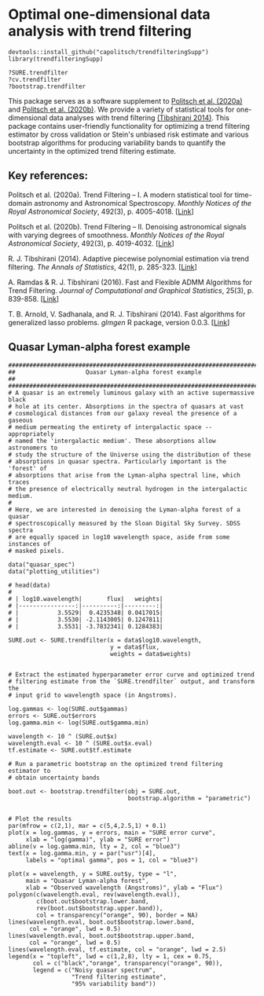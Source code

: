 # Optimal one-dimensional data analysis with trend filtering

```
devtools::install_github("capolitsch/trendfilteringSupp")
library(trendfilteringSupp)

?SURE.trendfilter
?cv.trendfilter
?bootstrap.trendfilter
```

This package serves as a software supplement to [Politsch et al. (2020a)](https://academic.oup.com/mnras/article/492/3/4005/5704413) 
and [Politsch et al. (2020b)](https://academic.oup.com/mnras/article/492/3/4019/5704414).
We provide a variety of statistical tools for one-dimensional data analyses 
with trend filtering [(Tibshirani 2014)](https://projecteuclid.org/euclid.aos/1395234979). 
This package contains user-friendly functionality for optimizing a trend 
filtering estimator by cross validation or Stein's unbiased risk estimate and 
various bootstrap algorithms for producing variability bands to quantify the 
uncertainty in the optimized trend filtering estimate.


## Key references:

Politsch et al. (2020a). Trend Filtering – I. A modern statistical tool for time-domain astronomy and Astronomical Spectroscopy. 
*Monthly Notices of the Royal Astronomical Society*, 492(3), p. 4005-4018. [[Link](https://academic.oup.com/mnras/article/492/3/4005/5704413)]

Politsch et al. (2020b). Trend Filtering – II. Denoising astronomical signals with varying degrees of smoothness. 
*Monthly Notices of the Royal Astronomical Society*, 492(3), p. 4019-4032. [[Link](https://academic.oup.com/mnras/article/492/3/4019/5704414)]

R. J. Tibshirani (2014). Adaptive piecewise polynomial estimation via trend filtering. 
*The Annals of Statistics*, 42(1), p. 285-323. [[Link](https://projecteuclid.org/euclid.aos/1395234979)]

A. Ramdas & R. J. Tibshirani (2016). Fast and Flexible ADMM Algorithms for Trend Filtering.
*Journal of Computational and Graphical Statistics*, 25(3), p. 839-858.
[[Link](https://amstat.tandfonline.com/doi/abs/10.1080/10618600.2015.1054033#.XfJpNpNKju0)]

T. B. Arnold, V. Sadhanala, and R. J. Tibshirani (2014). Fast algorithms for generalized lasso problems. *glmgen* R package,
version 0.0.3. [[Link](https://github.com/glmgen/glmgen)]


## Quasar Lyman-alpha forest example 

```
#############################################################################
##                    Quasar Lyman-alpha forest example                    ##
#############################################################################
# A quasar is an extremely luminous galaxy with an active supermassive black 
# hole at its center. Absorptions in the spectra of quasars at vast 
# cosmological distances from our galaxy reveal the presence of a gaseous 
# medium permeating the entirety of intergalactic space -- appropriately 
# named the 'intergalactic medium'. These absorptions allow astronomers to 
# study the structure of the Universe using the distribution of these 
# absorptions in quasar spectra. Particularly important is the 'forest' of 
# absorptions that arise from the Lyman-alpha spectral line, which traces 
# the presence of electrically neutral hydrogen in the intergalactic medium.
#
# Here, we are interested in denoising the Lyman-alpha forest of a quasar 
# spectroscopically measured by the Sloan Digital Sky Survey. SDSS spectra 
# are equally spaced in log10 wavelength space, aside from some instances of 
# masked pixels.

data("quasar_spec")
data("plotting_utilities")

# head(data)
#
# | log10.wavelength|       flux|   weights|
# |----------------:|----------:|---------:|
# |           3.5529|  0.4235348| 0.0417015|
# |           3.5530| -2.1143005| 0.1247811|
# |           3.5531| -3.7832341| 0.1284383|

SURE.out <- SURE.trendfilter(x = data$log10.wavelength, 
                             y = data$flux, 
                             weights = data$weights)


# Extract the estimated hyperparameter error curve and optimized trend 
# filtering estimate from the `SURE.trendfilter` output, and transform the 
# input grid to wavelength space (in Angstroms).

log.gammas <- log(SURE.out$gammas)
errors <- SURE.out$errors
log.gamma.min <- log(SURE.out$gamma.min)

wavelength <- 10 ^ (SURE.out$x)
wavelength.eval <- 10 ^ (SURE.out$x.eval)
tf.estimate <- SURE.out$tf.estimate

# Run a parametric bootstrap on the optimized trend filtering estimator to 
# obtain uncertainty bands

boot.out <- bootstrap.trendfilter(obj = SURE.out, 
                                  bootstrap.algorithm = "parametric")


# Plot the results
par(mfrow = c(2,1), mar = c(5,4,2.5,1) + 0.1)
plot(x = log.gammas, y = errors, main = "SURE error curve", 
     xlab = "log(gamma)", ylab = "SURE error")
abline(v = log.gamma.min, lty = 2, col = "blue3")
text(x = log.gamma.min, y = par("usr")[4], 
     labels = "optimal gamma", pos = 1, col = "blue3")

plot(x = wavelength, y = SURE.out$y, type = "l", 
     main = "Quasar Lyman-alpha forest", 
     xlab = "Observed wavelength (Angstroms)", ylab = "Flux")
polygon(c(wavelength.eval, rev(wavelength.eval)), 
        c(boot.out$bootstrap.lower.band, 
        rev(boot.out$bootstrap.upper.band)),
        col = transparency("orange", 90), border = NA)
lines(wavelength.eval, boot.out$bootstrap.lower.band, 
      col = "orange", lwd = 0.5)
lines(wavelength.eval, boot.out$bootstrap.upper.band, 
      col = "orange", lwd = 0.5)
lines(wavelength.eval, tf.estimate, col = "orange", lwd = 2.5)
legend(x = "topleft", lwd = c(1,2,8), lty = 1, cex = 0.75,
       col = c("black","orange", transparency("orange", 90)), 
       legend = c("Noisy quasar spectrum",
                  "Trend filtering estimate",
                  "95% variability band"))
```

